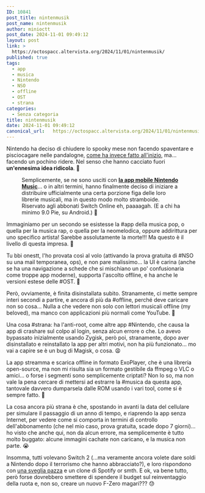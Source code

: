 ```yaml
---
ID: 10841
post_title: nintenmusik
post_name: nintenmusik
author: minioctt
post_date: 2024-11-01 09:49:12
layout: post
link: >
  https://octospacc.altervista.org/2024/11/01/nintenmusik/
published: true
tags:
  - app
  - musica
  - Nintendo
  - NSO
  - offline
  - OST
  - strana
categories:
  - Senza categoria
title: nintenmusik
date: 2024-11-01 09:49:12
canonical_url:   https://octospacc.altervista.org/2024/11/01/nintenmusik/
---
```

<!-- wp:paragraph -->
<p>Nintendo ha deciso di chiudere lo spooky mese non facendo spaventare e pisciocagare nelle pandalogne, <a href="2024/10/02/ryujisnt/">come ha invece fatto all'inizio</a>, ma... facendo un pochino ridere. Nel senso che hanno cacciato fuori <strong>un'ennesima idea ridicola</strong>. 🥁</p>
<!-- /wp:paragraph -->

<!-- wp:paragraph -->
<p></p>
<!-- /wp:paragraph -->

<!-- wp:image {"id":10847,"sizeSlug":"large","linkDestination":"none"} -->
<figure class="wp-block-image size-large"><img src="{{site.cdnurl}}/assets/uploads/2024/11/screenshot_2024-11-01-09-11-58-246_us1648629822678432716-848x1440.jpg" alt="" class="wp-image-10847"/><figcaption class="wp-element-caption">Semplicemente, se ne sono usciti con <a href="https://play.google.com/store/apps/details?id=com.nintendo.znba"><strong>la app mobile Nintendo Music</strong></a>... o in altri termini, hanno finalmente deciso di iniziare a distribuire ufficialmente una certa porzione figa delle loro librerie musicali, ma in questo modo molto stramboide. Riservato agli abbonati Switch Online eh, paaaagah. (E a chi ha minimo 9.0 Pie, su Android.) 🗿</figcaption></figure>
<!-- /wp:image -->

<!-- wp:paragraph -->
<p></p>
<!-- /wp:paragraph -->

<!-- wp:paragraph -->
<p>Immaginiamo per un secondo se esistesse la #app della musica pop, o quella per la musica rap, o quella per la neomelodica, oppure addirittura per uno specifico artista! Sarebbe assolutamente la morte!!! Ma questo è il livello di questa impresa. 🧪</p>
<!-- /wp:paragraph -->

<!-- wp:paragraph -->
<p>Tu bbi onestt, l'ho provata così al volo (attivando la prova gratuita di #NSO su una mail temporanea, ops), e non pare malissimo... la UI è carina (anche se ha una navigazione a schede che si mischiano un po' confusionaria come troppe app moderne), supporta l'ascolto offline, e ha anche le versioni estese delle #OST. 🎈</p>
<!-- /wp:paragraph -->

<!-- wp:paragraph -->
<p>Però, ovviamente, è finita disinstallata subito. Stranamente, ci mette sempre interi secondi a partire, e ancora di più da #offline, perché deve caricare non so cosa... Nulla a che vedere non solo con lettori musicali offline (my beloved), ma manco con applicazioni più normali come YouTube. 🎃</p>
<!-- /wp:paragraph -->

<!-- wp:paragraph -->
<p>Una cosa #strana: ha l'anti-root, come altre app #Nintendo, che causa la app di crashare sul colpo al login, senza alcun errore o che. Lo avevo bypassato inizialmente usando Zygisk, però poi, stranamente, dopo aver disinstallato e reinstallato la app per altri motivi, non ha più funzionato... mo vai a capire se è un bug di Magisk, o cosa. 😩</p>
<!-- /wp:paragraph -->

<!-- wp:paragraph -->
<p>La app streamma e scarica offline in formato ExoPlayer, che è una libreria open-source, ma non mi risulta sia un formato gestibile da ffmpeg o VLC o amici... o forse i segmenti sono semplicemente criptati? Non lo so, ma non vale la pena cercare di mettersi ad estrarre la #musica da questa app, tantovale davvero dumparsela dalle ROM usando i vari tool, come si è sempre fatto. 👿</p>
<!-- /wp:paragraph -->

<!-- wp:paragraph -->
<p>La cosa ancora più strana è che, spostando in avanti la data del cellulare per simulare il passaggio di un anno di tempo, e riaprendo la app senza Internet, per vedere come si comporta in termini di controllo dell'abbonamento (che nel mio caso, prova gratuita, scade dopo 7 giorni)... ho visto che anche qui, non da alcun errore, ma semplicemente è tutto molto buggato: alcune immagini cachate non caricano, e la musica non parte. 😭</p>
<!-- /wp:paragraph -->

<!-- wp:paragraph -->
<p>Insomma, tutti volevano Switch 2 (...ma veramente ancora volete dare soldi a Nintendo dopo il terrorismo che hanno abbracciato?), e loro rispondono con <a href="2024/10/21/nintencock/">una sveglia pazza</a> e un clone di Spotify or smth. E ok, va bene tutto, però forse dovrebbero smettere di spendere il budget sul reinventaggio della ruota e, non so, creare un nuovo F-Zero magari??? 😓</p>
<!-- /wp:paragraph -->